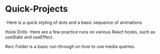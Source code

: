 # Quick-Projects
-Here is a quick styling of dots and a basic sequence of animations

Hook Drills
-Here are a few practice runs on various React hooks, such as useState and useEffect.


#src Folder is a basic run-through on how to use media queries.

